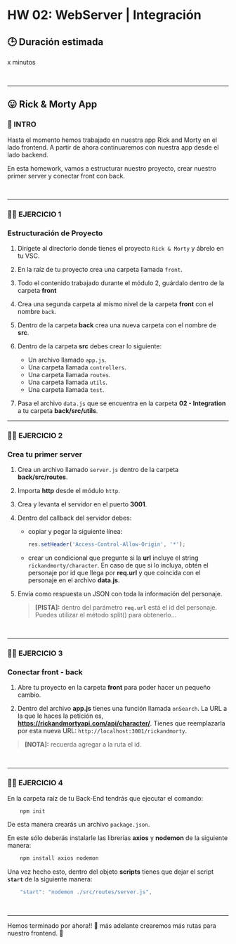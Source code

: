 # HW 02: WebServer | Integración

## **🕒 Duración estimada**

x minutos

<br />

---

## **😛 Rick & Morty App**

### **📌 INTRO**

Hasta el momento hemos trabajado en nuestra app Rick and Morty en el lado frontend. A partir de ahora continuaremos con nuestra app desde el lado backend.

En esta homework, vamos a estructurar nuestro proyecto, crear nuestro primer server y conectar front con back.

<br />

---

### **👩‍💻 EJERCICIO 1**

### **Estructuración de Proyecto**

1. Dirígete al directorio donde tienes el proyecto `Rick & Morty` y ábrelo en tu VSC.

2. En la raíz de tu proyecto crea una carpeta llamada `front`.

3. Todo el contenido trabajado durante el módulo 2, guárdalo dentro de la carpeta **front**

4. Crea una segunda carpeta al mismo nivel de la carpeta **front** con el nombre `back`.

5. Dentro de la carpeta **back** crea una nueva carpeta con el nombre de **src**.

6. Dentro de la carpeta **src** debes crear lo siguiente:

   -  Un archivo llamado `app.js`.
   -  Una carpeta llamada `controllers`.
   -  Una carpeta llamada `routes`.
   -  Una carpeta llamada `utils`.
   -  Una carpeta llamada `test`.

7. Pasa el archivo `data.js` que se encuentra en la carpeta **02 - Integration** a tu carpeta **back/src/utils**. <br />

---

### **👩‍💻 EJERCICIO 2**

### **Crea tu primer server**

1. Crea un archivo llamado `server.js` dentro de la carpeta **back/src/routes**.

2. Importa **http** desde el módulo `http`.

3. Crea y levanta el servidor en el puerto **3001**.

4. Dentro del callback del servidor debes:

   -  copiar y pegar la siguiente línea:

      ```JAVASCRIPT
      res.setHeader('Access-Control-Allow-Origin', '*');
      ```

   -  crear un condicional que pregunte si la **url** incluye el string `rickandmorty/character`. En caso de que si lo incluya, obtén el personaje por id que llega por **req.url** y que coincida con el personaje en el archivo **data.js**.

5. Envía como respuesta un JSON con toda la información del personaje.

   > **[PISTA]:** dentro del parámetro **`req.url`** está el id del personaje. Puedes utilizar el método split() para obtenerlo...

<br />

---

### **👩‍💻 EJERCICIO 3**

### **Conectar front - back**

1. Abre tu proyecto en la carpeta **front** para poder hacer un pequeño cambio.

2. Dentro del archivo **app.js** tienes una función llamada `onSearch`. La URL a la que le haces la petición es, **<https://rickandmortyapi.com/api/character/>**. Tienes que reemplazarla por esta nueva URL: `http://localhost:3001/rickandmorty`.

> **[NOTA]:** recuerda agregar a la ruta el id.

<br />

---

### **👩‍💻 EJERCICIO 4**

En la carpeta raíz de tu Back-End tendrás que ejecutar el comando:

```bash
    npm init
```

De esta manera crearás un archivo `package.json`.

En este sólo deberás instalarle las librerías **axios** y **nodemon** de la siguiente manera:

```bash
    npm install axios nodemon
```

Una vez hecho esto, dentro del objeto **scripts** tienes que dejar el script **`start`** de la siguiente manera:

```javascript
    "start": "nodemon ./src/routes/server.js",
```

</br >

---

Hemos terminado por ahora!! 🥳 más adelante crearemos más rutas para nuestro frontend. 🚀
